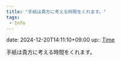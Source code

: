 ```yaml
---
title: "手紙は貴方に考える時間をくれます。"
tags:
 - Info
---
```


date: 2024-12-20T14:11:10+09:00
up:: [Time](Bar/Novel/Topics/Time.md)

手紙は貴方に考える時間をくれます。